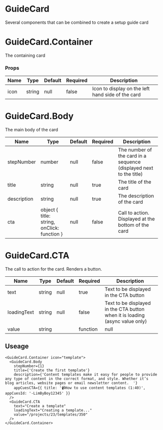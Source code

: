 # GuideCard
Several components that can be combined to create a setup guide card
# GuideCard.Container
The containing card
### Props
| Name | Type | Default | Required | Description |
| ---- | ---- | ------- | -------- | ----------- |
| icon | string | null | false | Icon to display on the left hand side of the card |
# GuideCard.Body
The main body of the card

| Name | Type | Default | Required | Description |
| ---- | ---- | ------- | -------- | ----------- |
| stepNumber | number | null | false | The number of the card in a sequence (displayed next to the title) |
| title | string | null | true | The title of the card |
| description | string | null | true | The description of the card |
| cta | object { title: string, onClick: function } | null | false | Call to action. Displayed at the bottom of the card |
# GuideCard.CTA
The call to action for the card. Renders a button.

| Name | Type | Default | Required | Description |
| ---- | ---- | ------- | -------- | ----------- |
| text | string | null | true | Text to be displayed in the CTA button |
| loadingText | string | null | false | Text to be displayed in the CTA button when it is loading (async value only) |
| value | string || function | null | true | Either a URL to be redirected to, or an async action to be called when the CTA button is clicked |

## Useage
```
<GuideCard.Container icon="template">
  <GuideCard.Body
    stepNumber={1}
    title={'Create the first template'}
    description={'Content templates make it easy for people to provide any type of content in the correct format, and style. Whether it’s blog articles, website pages or email newsletter content.  '}
    appCuesCTA={{ title: '📹How to use content templates (1:40)', appCuesId: '-LimByBoy12345' }}
  />
  <GuideCard.CTA 
    text="Create a template"
    loadingText="Creating a template..."
    value="/projects/23/templates/350"
  />
</GuideCard.Container>

```
